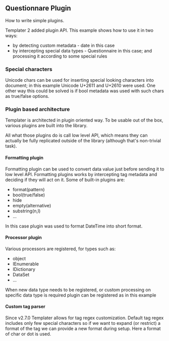 ## Questionnare Plugin

How to write simple plugins.

Templater 2 added plugin API. This example shows how to use it in two ways:

 * by detecting custom metadata - date in this case
 * by intercepting special data types - Questionnaire in this case; and processing it according to some special rules

### Special characters

Unicode chars can be used for inserting special looking characters into document; in this example Unicode U+2611 and U+2610 were used. One other way this could be solved is if bool metadata was used with such chars as true/false options.

### Plugin based architecture

Templater is architected in plugin oriented way. To be usable out of the box, various plugins are built into the library. 

All what those plugins do is call low level API, which means they can actually be fully replicated outside of the library (although that's non-trivial task).

#### Formatting plugin

Formatting plugin can be used to convert data value just before sending it to low level API. Formatting plugins works by intercepting tag metadata and deciding if they will act on it. Some of built-in plugins are:

 * format(pattern)
 * bool(true/false)
 * hide
 * empty(alternative)
 * substring(n,l)
 * ...

In this case plugin was used to format DateTime into short format.

#### Processor plugin

Various processors are registered, for types such as:

 * object
 * IEnumerable
 * IDictionary
 * DataSet
 * ...

When new data type needs to be registered, or custom processing on specific data type is required plugin can be registered as in this example

#### Custom tag parser

Since v2.7.0 Templater allows for tag regex customization. Default tag regex includes only few special characters so if we want to expand (or restrict) a format of the tag we can provide a new format during setup.
Here a format of char or dot is used.